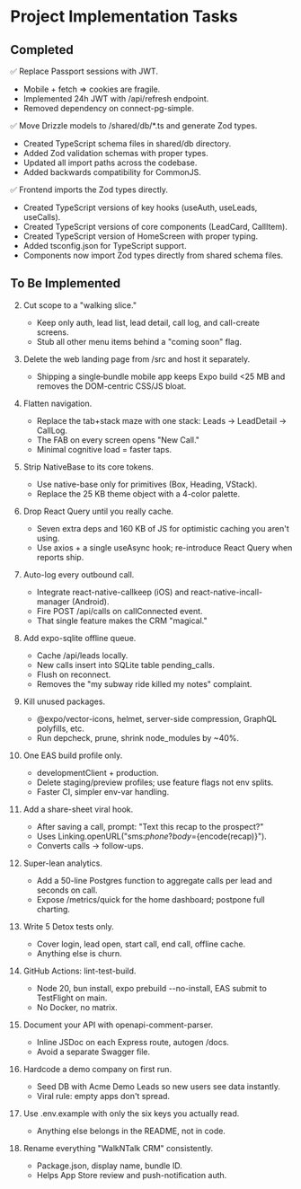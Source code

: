 # Project Implementation Tasks

## Completed

✅ Replace Passport sessions with JWT.
- Mobile + fetch ⇒ cookies are fragile. 
- Implemented 24h JWT with /api/refresh endpoint.
- Removed dependency on connect-pg-simple.

✅ Move Drizzle models to /shared/db/*.ts and generate Zod types.
- Created TypeScript schema files in shared/db directory.
- Added Zod validation schemas with proper types.
- Updated all import paths across the codebase.
- Added backwards compatibility for CommonJS.

✅ Frontend imports the Zod types directly.
- Created TypeScript versions of key hooks (useAuth, useLeads, useCalls).
- Created TypeScript versions of core components (LeadCard, CallItem).
- Created TypeScript version of HomeScreen with proper typing.
- Added tsconfig.json for TypeScript support.
- Components now import Zod types directly from shared schema files.

## To Be Implemented

2. Cut scope to a "walking slice."
   - Keep only auth, lead list, lead detail, call log, and call-create screens.
   - Stub all other menu items behind a "coming soon" flag.

3. Delete the web landing page from /src and host it separately.
   - Shipping a single‐bundle mobile app keeps Expo build <25 MB and removes the DOM-centric CSS/JS bloat.

4. Flatten navigation.
   - Replace the tab+stack maze with one stack: Leads → LeadDetail → CallLog.
   - The FAB on every screen opens "New Call."
   - Minimal cognitive load = faster taps.

5. Strip NativeBase to its core tokens.
   - Use native-base only for primitives (Box, Heading, VStack).
   - Replace the 25 KB theme object with a 4-color palette.

6. Drop React Query until you really cache.
   - Seven extra deps and 160 KB of JS for optimistic caching you aren't using.
   - Use axios + a single useAsync hook; re-introduce React Query when reports ship.

7. Auto-log every outbound call.
   - Integrate react-native-callkeep (iOS) and react-native-incall-manager (Android).
   - Fire POST /api/calls on callConnected event.
   - That single feature makes the CRM "magical."

8. Add expo-sqlite offline queue.
   - Cache /api/leads locally.
   - New calls insert into SQLite table pending_calls.
   - Flush on reconnect.
   - Removes the "my subway ride killed my notes" complaint.

9. Kill unused packages.
   - @expo/vector-icons, helmet, server-side compression, GraphQL polyfills, etc.
   - Run depcheck, prune, shrink node_modules by ~40%.

10. One EAS build profile only.
    - developmentClient + production.
    - Delete staging/preview profiles; use feature flags not env splits.
    - Faster CI, simpler env-var handling.

11. Add a share-sheet viral hook.
    - After saving a call, prompt: "Text this recap to the prospect?"
    - Uses Linking.openURL("sms:${phone}?body=${encode(recap)}").
    - Converts calls → follow-ups.

12. Super-lean analytics.
    - Add a 50-line Postgres function to aggregate calls per lead and seconds on call.
    - Expose /metrics/quick for the home dashboard; postpone full charting.

13. Write 5 Detox tests only.
    - Cover login, lead open, start call, end call, offline cache.
    - Anything else is churn.

14. GitHub Actions: lint-test-build.
    - Node 20, bun install, expo prebuild --no-install, EAS submit to TestFlight on main.
    - No Docker, no matrix.

15. Document your API with openapi-comment-parser.
    - Inline JSDoc on each Express route, autogen /docs.
    - Avoid a separate Swagger file.

16. Hardcode a demo company on first run.
    - Seed DB with Acme Demo Leads so new users see data instantly.
    - Viral rule: empty apps don't spread.

17. Use .env.example with only the six keys you actually read.
    - Anything else belongs in the README, not in code.

18. Rename everything "WalkNTalk CRM" consistently.
    - Package.json, display name, bundle ID.
    - Helps App Store review and push-notification auth.